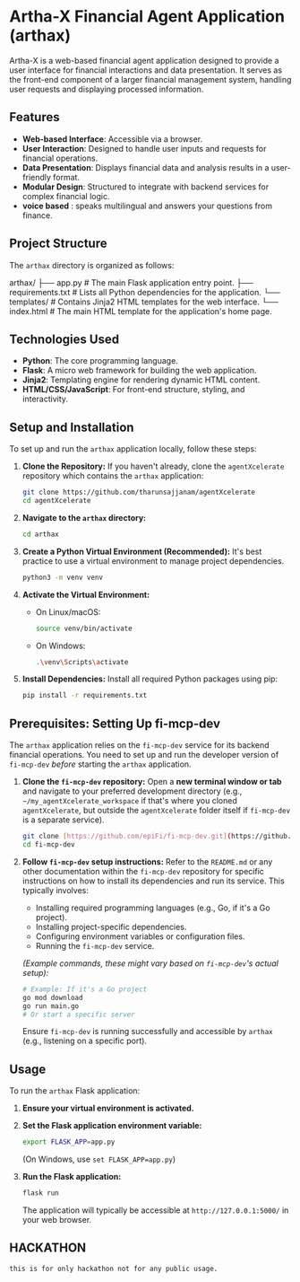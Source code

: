 # Artha-X Financial Agent Application (arthax)

Artha-X is a web-based financial agent application designed to provide a user interface for financial interactions and data presentation. It serves as the front-end component of a larger financial management system, handling user requests and displaying processed information.

## Features

* **Web-based Interface**: Accessible via a browser.
* **User Interaction**: Designed to handle user inputs and requests for financial operations.
* **Data Presentation**: Displays financial data and analysis results in a user-friendly format.
* **Modular Design**: Structured to integrate with backend services for complex financial logic.
* **voice based** : speaks multilingual and answers your questions from finance.

## Project Structure

The `arthax` directory is organized as follows:

arthax/
├── app.py              # The main Flask application entry point.
├── requirements.txt    # Lists all Python dependencies for the application.
└── templates/          # Contains Jinja2 HTML templates for the web interface.
    └── index.html      # The main HTML template for the application's home page.


## Technologies Used

* **Python**: The core programming language.
* **Flask**: A micro web framework for building the web application.
* **Jinja2**: Templating engine for rendering dynamic HTML content.
* **HTML/CSS/JavaScript**: For front-end structure, styling, and interactivity.

## Setup and Installation

To set up and run the `arthax` application locally, follow these steps:

1.  **Clone the Repository:**
    If you haven't already, clone the `agentXcelerate` repository which contains the `arthax` application:
    ```bash
    git clone https://github.com/tharunsajjanam/agentXcelerate
    cd agentXcelerate
    ```

2.  **Navigate to the `arthax` directory:**
    ```bash
    cd arthax
    ```

3.  **Create a Python Virtual Environment (Recommended):**
    It's best practice to use a virtual environment to manage project dependencies.
    ```bash
    python3 -m venv venv
    ```

4.  **Activate the Virtual Environment:**
    * On Linux/macOS:
        ```bash
        source venv/bin/activate
        ```
    * On Windows:
        ```bash
        .\venv\Scripts\activate
        ```

5.  **Install Dependencies:**
    Install all required Python packages using pip:
    ```bash
    pip install -r requirements.txt
    ```


## Prerequisites: Setting Up fi-mcp-dev

The `arthax` application relies on the `fi-mcp-dev` service for its backend financial operations. You need to set up and run the developer version of `fi-mcp-dev` *before* starting the `arthax` application.

1.  **Clone the `fi-mcp-dev` repository:**
    Open a **new terminal window or tab** and navigate to your preferred development directory (e.g., `~/my_agentXcelerate_workspace` if that's where you cloned `agentXcelerate`, but outside the `agentXcelerate` folder itself if `fi-mcp-dev` is a separate service).
    ```bash
    git clone [https://github.com/epiFi/fi-mcp-dev.git](https://github.com/epiFi/fi-mcp-dev.git)
    cd fi-mcp-dev
    ```

2.  **Follow `fi-mcp-dev` setup instructions:**
    Refer to the `README.md` or any other documentation within the `fi-mcp-dev` repository for specific instructions on how to install its dependencies and run its service. This typically involves:
    * Installing required programming languages (e.g., Go, if it's a Go project).
    * Installing project-specific dependencies.
    * Configuring environment variables or configuration files.
    * Running the `fi-mcp-dev` service.

    *(Example commands, these might vary based on `fi-mcp-dev`'s actual setup):*
    ```bash
    # Example: If it's a Go project
    go mod download
    go run main.go
    # Or start a specific server
    ```
    Ensure `fi-mcp-dev` is running successfully and accessible by `arthax` (e.g., listening on a specific port).

## Usage

To run the `arthax` Flask application:

1.  **Ensure your virtual environment is activated.**
2.  **Set the Flask application environment variable:**
    ```bash
    export FLASK_APP=app.py
    ```
    (On Windows, use `set FLASK_APP=app.py`)

3.  **Run the Flask application:**
    ```bash
    flask run
    ```

    The application will typically be accessible at `http://127.0.0.1:5000/` in your web browser.

## HACKATHON
    this is for only hackathon not for any public usage. 
